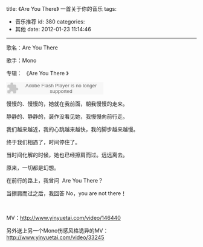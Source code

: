 title: 《Are You There》 一首关于你的音乐
tags:
  - 音乐推荐
id: 380
categories:
  - 其他
date: 2012-01-23 11:14:46
---

歌名：Are You There

歌手：Mono

专辑： 《Are You There 》

<object width="257" height="33" classid="clsid:d27cdb6e-ae6d-11cf-96b8-444553540000" codebase="http://download.macromedia.com/pub/shockwave/cabs/flash/swflash.cab#version=6,0,40,0"><param name="src" value="http://www.xiami.com/widget/5253049_3442312/singlePlayer.swf" /><param name="wmode" value="transparent" /><embed width="257" height="33" type="application/x-shockwave-flash" src="http://www.xiami.com/widget/5253049_3442312/singlePlayer.swf" wmode="transparent" /></object>

慢慢的、慢慢的，她就在我前面，朝我慢慢的走来。

静静的、静静的，装作没看见她，我慢慢向前行走。

我们越来越近，我的心跳越来越快，我的脚步越来越慢。

终于我们相遇了，时间停住了。

当时间化解的时候，她也已经擦肩而过。远远离去。

原来，一切都是幻想。

在前行的路上，我曾问  Are You There？

当擦肩而过之后，我回答 No，you are not there！

&nbsp;

MV：http://www.yinyuetai.com/video/146440

另外送上另一个Mono伤感风格诡异的MV：http://www.yinyuetai.com/video/33245